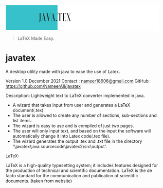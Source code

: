 ![](https://github.com/NameerAli/javatex/blob/0e9baefd0e27cfb07c26ba34c230382a5195a305/src/data/images/1ss.png)

> LaTeX Made Easy.
 
 
# javatex
A desktop utility made with java to ease the use of Latex.



Version 1.0
December 2021
Contact : nameer18606@gmail.com
GitHub: https://github.com/NameerAli/javatex

Description:
Lightweight text to LaTeX converter implemented in java. 

- A wizard that takes input from user and generates a LaTeX document(.tex)
- The user is allowed to create any number of sections, sub-sections and list items.
- The wizard is easy to use and is compiled of just two pages.
- The user will only input text, and based on the input the software will automatically change it into Latex code(.tex file).
- The wizard generates the output .tex and .txt file in the directory '\javatex\java sourcecode\javatex2\src\output'.


LaTeX:

LaTeX is a high-quality typesetting system; it includes features designed for the production of technical and scientific documentation. LaTeX is the de facto standard for the communication and publication of scientific documents. (taken from website)





